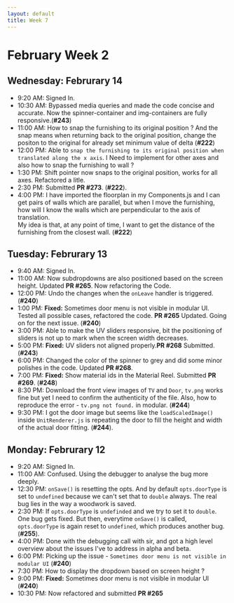 ```yaml
---
layout: default
title: Week 7
---
```

# **February Week 2**
## **Wednesday: Februrary 14**
- 9:20  AM: Signed In.
- 10:30 AM: Bypassed media queries and made the code concise and accurate. Now the spinner-container and img-containers are fully responsive.(**#243**)
- 11:00 AM: How to snap the furnishing to its original position ? And the snap means when returning back to the original position, change the positon to the original for already set minimum value of delta (**#222**)
- 12:00 PM: Able to `snap the furnishing to its original position when translated along the x axis`. I Need to implement for other axes and also how to snap the furnishing to wall ?
- 1:30  PM: Shift pointer now snaps to the original position, works for all axes. Refactored a litle.
- 2:30  PM: Submitted **PR #273**. (**#222**).
- 4:00  PM: I have imported the floorplan in my Components.js and I can get pairs of walls which are parallel, but when I move the furnishing, how will I know the walls which are perpendicular to the axis of translation.<br> My idea is that, at any point of time, I want to get the distance of the furnishing from the closest wall. (**#222**)

## **Tuesday: Februrary 13**
- 9:40  AM: Signed In.
- 11:00 AM: Now subdropdowns are also positioned based on the screen height. Updated **PR #265**. Now refactoring the Code.
- 12:00 PM: Undo the changes when the `onLeave` handler is triggered. (**#240**)
- 1:00  PM: **Fixed:** Sometimes door menu is not visible in modular UI. Tested all possible cases, refactored the code. **PR #265** Updated. Going on for the next issue. (**#240**)
- 3:00  PM: Able to make the UV sliders responsive, bit the positioning of sliders is not up to mark when the screen width decreases.
- 5:00  PM: **Fixed:** UV sliders not aligned properly.**PR #268** Submitted. (**#243**)
- 6:00  PM: Changed the color of the spinner to grey and did some minor polishes in the code. Updated **PR #268**.
- 7:00  PM: **Fixed:** Show material ids in the Material Reel. Submitted **PR #269**. (**#248**)
- 8:30  PM: Download the front view images of `TV` and `Door`, `tv.png` works fine but yet I need to confirm the authenticity of the file.
Also, how to reproduce the error - `tv.png not found.` in modular. (**#244**)
- 9:30  PM: I got the door image but seems like the `loadScaledImage()` inside `UnitRenderer.js` is repeating the door to fill the height and width of the actual door fitting. (**#244**).

## **Monday: Februrary 12**
- 9:20  AM: Signed In.
- 11:00 AM: Confused. Using the debugger to analyse the bug more deeply.
- 12:30 PM: `onSave()` is resetting the opts. And by default `opts.doorType` is set to `undefined` because we can't set that to `double` always. The real bug lies in the way a woodwork is saved.
- 2:30  PM: If `opts.doorType` is `undefinded` and we try to set it to `double`. One bug gets fixed. But then, everytime `onSave()` is called, `opts.doorType` is again reset to `undefined`, which produces another bug. (**#255**).
- 4:00  PM: Done with the debugging call with sir, and got a high level overview about the issues I've to address in alpha and beta.
- 6:00  PM: Picking up the issue - `Sometimes door menu is not visible in modular UI` (**#240**)
- 7:30  PM: How to display the dropdown based on screen height ?
- 9:00  PM: **Fixed:** Sometimes door menu is not visible in modular UI (**#240**)
- 10:30 PM: Now refactored and submitted **PR #265**

